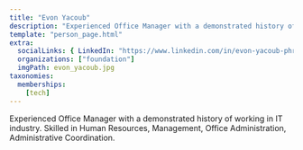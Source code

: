 ```yaml
---
title: "Evon Yacoub"
description: "Experienced Office Manager with a demonstrated history of working in IT industry."
template: "person_page.html"
extra:
  socialLinks: { LinkedIn: "https://www.linkedin.com/in/evon-yacoub-phri-b6028025/"}
  organizations: ["foundation"]
  imgPath: evon_yacoub.jpg
taxonomies:
  memberships:
    [tech]
---
```


Experienced Office Manager with a demonstrated history of working in IT industry. Skilled in Human Resources, Management, Office Administration, Administrative Coordination.